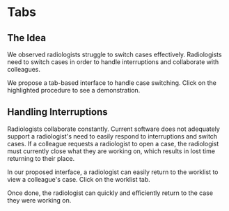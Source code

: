 Tabs
=============

The Idea
-------------
We observed radiologists struggle to switch cases effectively. Radiologists need to switch cases in order to handle interruptions and collaborate with colleagues.

We propose a tab-based interface to handle case switching. Click on the highlighted procedure to see a demonstration.

Handling Interruptions
-------------
Radiologists collaborate constantly. Current software does not adequately support a radiologist's need to easily respond to interruptions and switch cases. If a colleague requests a radiologist to open a case, the radiologist must currently close what they are working on, which results in lost time returning to their place.

In our proposed interface, a radiologist can easily return to the worklist to view a colleague's case. Click on the worklist tab.

Once done, the radiologist can quickly and efficiently return to the case they were working on.